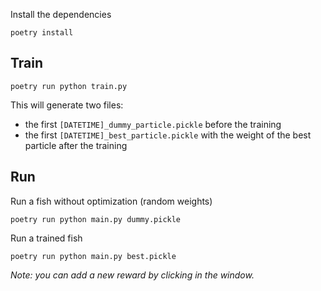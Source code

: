 Install the dependencies

```
poetry install
```

## Train

```
poetry run python train.py
```

This will generate two files:
- the first `[DATETIME]_dummy_particle.pickle` before the training
- the first `[DATETIME]_best_particle.pickle` with the weight of the best particle after the training


## Run

Run a fish without optimization (random weights)
```
poetry run python main.py dummy.pickle
```

Run a trained fish
```
poetry run python main.py best.pickle
```

*Note: you can add a new reward by clicking in the window.*
